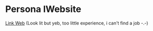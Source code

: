 # Persona lWebsite
[Link Web](https://buiquangdat.streamlit.app/) (Look lit but yeb, too little experience, i can't find a job -.-)

